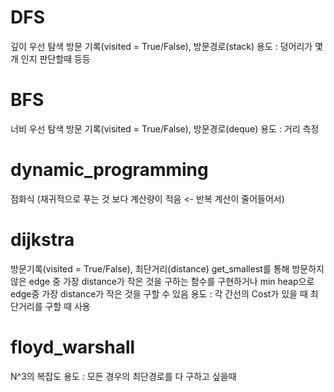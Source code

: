 # DFS
깊이 우선 탐색
방문 기록(visited = True/False), 방문경로(stack)
용도 : 덩어리가 몇개 인지 판단할때 등등

# BFS
너비 우선 탐색
방문 기록(visited = True/False), 방문경로(deque)
용도 : 거리 측정

# dynamic_programming
점화식 (재귀적으로 푸는 것 보다 계산량이 적음 <- 반복 계산이 줄어들어서)

# dijkstra
방문기록(visited = True/False), 최단거리(distance)
get_smallest를 통해 방문하지 않은 edge 중 가장 distance가 작은 것을 구하는 함수를 구현하거나
min heap으로 edge중 가장 distance가 작은 것을 구할 수 있음
용도 : 각 간선의 Cost가 있을 때 최단거리를 구할 때 사용

# floyd_warshall
N^3의 복잡도
용도 : 모든 경우의 최단경로를 다 구하고 싶을때
